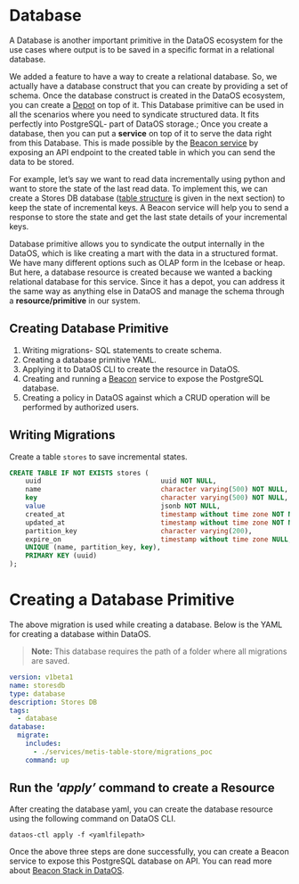 # **Database**

A Database is another important primitive in the DataOS ecosystem for the use cases where output is to be saved in a specific format in a relational database.

We added a feature to have a way to create a relational database. So, we actually have a database construct that you can create by providing a set of schema. Once the database construct is created in the DataOS ecosystem, you can create a [Depot](../../Integration%20&%20Ingestion/Depot/Create%20Depot.md) on top of it. This Database primitive can be used in all the scenarios where you need to syndicate structured data. It fits perfectly into PostgreSQL- part of DataOS storage.; Once you create a database, then you can put a **service** on top of it to serve the data right from this Database. This is made possible by the [Beacon service](../../Data%20Apps/Beacon.md) by exposing an API endpoint to the created table in which you can send the data to be stored. 

For example, let’s say we want to read data incrementally using python and want to store the state of the last read data. To implement this, we can create a Stores DB database ([table structure](Database.md) is given in the next section) to keep the state of incremental keys.  A Beacon service will help you to send a response to store the state and get the last state details of your incremental keys.

Database primitive allows you to syndicate the output internally in the DataOS, which is like creating a mart with the data in a structured format. We have many different options such as OLAP form in the Icebase or heap. But here, a database resource is created because we wanted a backing relational database for this service. Since it has a depot, you can address it the same way as anything else in DataOS and manage the schema through a **resource/primitive** in our system.

## **Creating Database Primitive**

1. Writing migrations- SQL statements to create schema.
2. Creating a database primitive YAML.
3. Applying it to DataOS CLI to create the resource in DataOS.
4. Creating and running a [Beacon](../../Data%20Apps/Beacon.md) service to expose the PostgreSQL database.
5. Creating a policy in DataOS against which a CRUD operation will be performed by authorized users.

## **Writing Migrations**

Create a table `stores` to save incremental states.

```sql
CREATE TABLE IF NOT EXISTS stores (
    uuid                              uuid NOT NULL,
    name                              character varying(500) NOT NULL,
    key                               character varying(500) NOT NULL,
    value                             jsonb NOT NULL,
    created_at                        timestamp without time zone NOT NULL,
    updated_at                        timestamp without time zone NOT NULL,
    partition_key                     character varying(200),
    expire_on                         timestamp without time zone NULL,
    UNIQUE (name, partition_key, key),
    PRIMARY KEY (uuid)
);
```

# **Creating a Database Primitive**

The above migration is used while creating a database. Below is the YAML for creating a database within DataOS.

> **Note:** This database requires the path of a folder where all migrations are saved.
> 

```yaml
version: v1beta1
name: storesdb
type: database
description: Stores DB
tags:
  - database
database:
  migrate:
    includes:
      - ./services/metis-table-store/migrations_poc
    command: up
```

## **Run the ***'apply’*** command to create a Resource**

After creating the database yaml, you can create the database resource using the following command on DataOS CLI.

```
dataos-ctl apply -f <yamlfilepath> 
```

Once the above three steps are done successfully, you can create a Beacon service to expose this PostgreSQL database on API. You can read more about  [Beacon Stack in DataOS](../../Data%20Apps/Beacon.md).